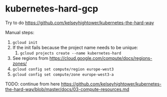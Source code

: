# kubernetes-hard-gcp
Try to do https://github.com/kelseyhightower/kubernetes-the-hard-way

Manual steps:
1. `gcloud init`
1. If the init fails because the project name needs to be unique:
   1. `gcloud projects create --name kubernetes-hard`
1. See regions from https://cloud.google.com/compute/docs/regions-zones/
1. `gcloud config set compute/region europe-west3`
1. `gcloud config set compute/zone europe-west3-a`

TODO: continue from here https://github.com/kelseyhightower/kubernetes-the-hard-way/blob/master/docs/03-compute-resources.md